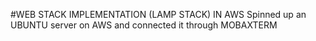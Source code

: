 #WEB STACK IMPLEMENTATION (LAMP STACK) IN AWS
Spinned up an UBUNTU server on AWS and connected it through MOBAXTERM
